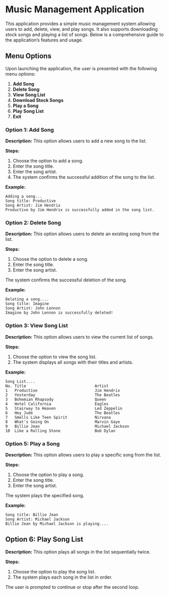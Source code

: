 # Music Management Application

This application provides a simple music management system allowing users to add, delete, view, and play songs. It also supports downloading stock songs and playing a list of songs. Below is a comprehensive guide to the application’s features and usage.

## Menu Options

Upon launching the application, the user is presented with the following menu options:

1. **Add Song**
2. **Delete Song**
3. **View Song List**
4. **Download Stock Songs**
5. **Play a Song**
6. **Play Song List**
7. **Exit**

### Option 1: Add Song

**Description:** This option allows users to add a new song to the list.

**Steps:**
1. Choose the option to add a song.
2. Enter the song title.
3. Enter the song artist.
4. The system confirms the successful addition of the song to the list.

**Example:**
```plaintext
Adding a song... 
Song title: Productive
Song Artist: Jim Hendrix
Productive by Jim Hendrix is successfully added in the song list.
```

### Option 2: Delete Song
**Description:** This option allows users to delete an existing song from the list.

**Steps:**

1. Choose the option to delete a song.
2. Enter the song title.
3. Enter the song artist.

The system confirms the successful deletion of the song.

**Example:**
```plaintext
Deleting a song.... 
Song title: Imagine
Song Artist: John Lennon
Imagine by John Lennon is successfully deleted!
```

### Option 3: View Song List
**Description:** This option allows users to view the current list of songs.

**Steps:**

1. Choose the option to view the song list.
2. The system displays all songs with their titles and artists.

**Example:**
```plaintext
Song List.... 
No. Title                              Artist                             
1   Productive                         Jim Hendrix                        
2   Yesterday                          The Beatles                        
3   Bohemian Rhapsody                  Queen                              
4   Hotel California                   Eagles                             
5   Stairway to Heaven                 Led Zeppelin                       
6   Hey Jude                           The Beatles                        
7   Smells Like Teen Spirit            Nirvana                            
8   What's Going On                    Marvin Gaye                        
9   Billie Jean                        Michael Jackson                    
10  Like a Rolling Stone               Bob Dylan                          
```

### Option 5: Play a Song
**Description:** This option allows users to play a specific song from the list.

**Steps:**

1. Choose the option to play a song.
2. Enter the song title.
3. Enter the song artist.

The system plays the specified song.

**Example:**
```plaintext
Song title: Billie Jean
Song Artist: Michael Jackson
Billie Jean by Michael Jackson is playing....                         
```


## Option 6: Play Song List
**Description:** This option plays all songs in the list sequentially twice.

**Steps:**

1. Choose the option to play the song list.
2. The system plays each song in the list in order.

The user is prompted to continue or stop after the second loop.